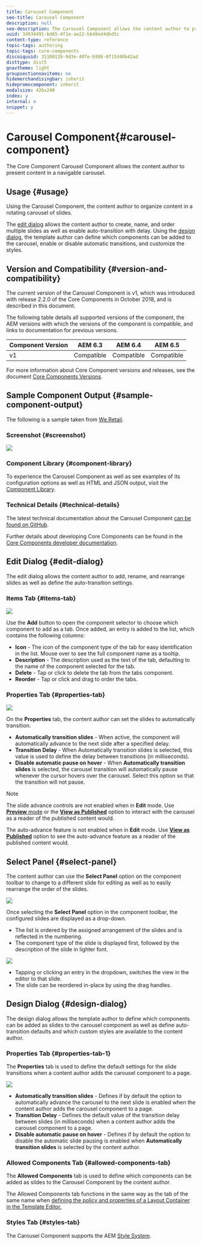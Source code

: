 ```yaml
---
title: Carousel Component
seo-title: Carousel Component
description: null
seo-description: The Carousel Component allows the content author to present content in a rotating carousel.
uuid: 34934491-bd85-4f1e-ae22-bb48ed4dbd5c
content-type: reference
topic-tags: authoring
topic-tags: core-components
discoiquuid: 3510812b-9d3e-40fe-b986-0f15d40b42ad
disttype: dist5
gnavtheme: light
groupsectionnavitems: no
hidemerchandisingbar: inherit
hidepromocomponent: inherit
modalsize: 426x240
index: y
internal: n
snippet: y
---
```


# Carousel Component{#carousel-component}

The Core Component Carousel Component allows the content author to present content in a navigable carousel.

## Usage {#usage}

Using the Carousel Component, the content author to organize content in a rotating carousel of slides.

The [edit dialog](carousel.md#main-pars_title) allows the content author to create, name, and order multiple slides as well as enable auto-transition with delay. Using the [design dialog](carousel.md#main-pars_title_1995166862), the template author can define which components can be added to the carousel, enable or disable automatic transitions, and customize the styles.

## Version and Compatibility {#version-and-compatibility}

The current version of the Carousel Component is v1, which was introduced with release 2.2.0 of the Core Components in October 2018, and is described in this document.

The following table details all supported versions of the component, the AEM versions with which the versions of the component is compatible, and links to documentation for previous versions.

|Component Version|AEM 6.3|AEM 6.4|AEM 6.5|
|--- |--- |--- |--- |
|v1|Compatible|Compatible|Compatible|

For more information about Core Component versions and releases, see the document [Core Components Versions](versions.md).

## Sample Component Output {#sample-component-output}

The following is a sample taken from [We.Retail](https://helpx.adobe.com/experience-manager/6-4/sites/developing/using/we-retail.html).

### Screenshot {#screenshot}

![](assets/screenshot_2018-11-28at140433.png) 

### Component Library {#component-library}

To experience the Carousel Component as well as see examples of its configuration options as well as HTML and JSON output, visit the [Component Library](http://opensource.adobe.com/aem-core-wcm-components/library/carousel.html).

### Technical Details {#technical-details}

The latest technical documentation about the Carousel Component [can be found on GitHub](https://github.com/adobe/aem-core-wcm-components/blob/master/content/src/content/jcr_root/apps/core/wcm/components/carousel/v1/carousel).

Further details about developing Core Components can be found in the [Core Components developer documentation](developing.md). 

## Edit Dialog {#edit-dialog}

The edit dialog allows the content author to add, rename, and rearrange slides as well as define the auto-transition settings.

### Items Tab {#items-tab}

![](assets/screenshot_2018-10-12at102451.png)

Use the **Add** button to open the component selector to choose which component to add as a tab. Once added, an entry is added to the list, which contains the following columns:

* **Icon** - The icon of the component type of the tab for easy identification in the list. Mouse over to see the full component name as a tooltip.
* **Description** - The description used as the text of the tab, defaulting to the name of the component selected for the tab.
* **Delete** - Tap or click to delete the tab from the tabs component.
* **Reorder** - Tap or click and drag to order the tabs.

### Properties Tab {#properties-tab}

![](assets/screenshot_2018-11-28at141054.png)

On the **Properties** tab, the content author can set the slides to automatically transition.

* **Automatically transition slides** - When active, the component will automatically advance to the next slide after a specified delay.
* **Transition Delay** - When Automatically transition slides is selected, this value is used to define the delay between transitions (in milliseconds).
* **Disable automatic pause on hover** - When **Automatically transition slides** is selected, the carousel transition will automatically pause whenever the cursor hovers over the carousel. Select this option so that the transition will not pause.

>[!NOTE]
>
>The slide advance controls are not enabled when in **Edit** mode. Use [**Preview** mode](https://helpx.adobe.com/experience-manager/6-4/sites/authoring/using/editing-content.html#main-pars_title_196884421) or the **[View as Published](https://helpx.adobe.com/experience-manager/6-4/sites/authoring/using/editing-content.html#main-pars_title_1534569976)** option to interact with the carousel as a reader of the published content would.
>
>The auto-advance feature is not enabled when in **Edit** mode. Use **[View as Published](https://helpx.adobe.com/experience-manager/6-4/sites/authoring/using/editing-content.html#main-pars_title_1534569976)** option to see the auto-advance feature as a reader of the published content would.

## Select Panel {#select-panel}

The content author can use the **Select Panel** option on the component toolbar to change to a different slide for editing as well as to easily rearrange the order of the slides.

![](assets/screenshot_2018-10-11at165417.png)

Once selecting the **Select Panel** option in the component toolbar, the configured slides are displayed as a drop-down.

* The list is ordered by the assigned arrangement of the slides and is reflected in the numbering.
* The component type of the slide is displayed first, followed by the description of the slide in lighter font.

![](assets/opera_snapshot_2018-11-28141537localhost.png)

* Tapping or clicking an entry in the dropdown, switches the view in the editor to that slide.
* The slide can be reordered in-place by using the drag handles.

## Design Dialog {#design-dialog}

The design dialog allows the template author to define which components can be added as slides to the carousel component as well as define auto-transition defaults and which custom styles are available to the content author.

### Properties Tab {#properties-tab-1}

The **Properties** tab is used to define the default settings for the slide transitions when a content author adds the carousel component to a page.

![](assets/screenshot_2018-11-28at141824.png)

* **Automatically transition slides** - Defines if by default the option to automatically advance the carousel to the next slide is enabled when the content author adds the carousel component to a page.
* **Transition Delay** - Defines the default value of the transition delay between slides (in milliseconds) when a content author adds the carousel component to a page.
* **Disable automatic pause on hover** - Defines if by default the option to disable the automatic slide pausing is enabled when **Automatically transition slides** is selected by the content author.

### Allowed Components Tab {#allowed-components-tab}

The **Allowed Components** tab is used to define which components can be added as slides to the Carousel Component by the content author.

The Allowed Components tab functions in the same way as the tab of the same name when [defining the policy and properties of a Layout Container in the Template Editor.](https://helpx.adobe.com/experience-manager/6-4/sites/authoring/using/templates.html#main-pars_procedure_1914319072)

### Styles Tab {#styles-tab}

The Carousel Component supports the AEM [Style System](authoring.md#component-styling).